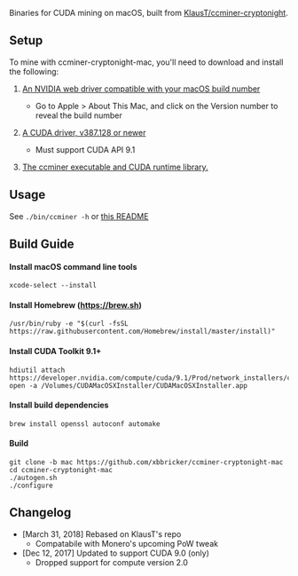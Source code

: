 
Binaries for CUDA mining on macOS, built from [KlausT/ccminer-cryptonight](https://github.com/KlausT/ccminer-cryptonight).

## Setup

To mine with ccminer-cryptonight-mac, you'll need to download and install the following:

1. [An NVIDIA web driver compatible with your macOS build number](https://www.insanelymac.com/forum/forums/topic/324195-nvidia-web-driver-updates-for-macos-high-sierra-update-03302018)
	* Go to Apple > About This Mac, and click on the Version number to reveal the build number

2. [A CUDA driver, v387.128 or newer](https://www.nvidia.com/object/mac-driver-archive.html)
	* Must support CUDA API 9.1

3. [The ccminer executable and CUDA runtime library.](https://github.com/xbbricker/ccminer-cryptonight-mac/releases/download/3.01/ccm-301.zip)

## Usage

See
`./bin/ccminer -h`
or
[this README](https://github.com/KlausT/ccminer-cryptonight/blob/master/README.md)

## Build Guide

#### Install macOS command line tools
```
xcode-select --install
```
#### Install Homebrew (https://brew.sh)
```
/usr/bin/ruby -e "$(curl -fsSL https://raw.githubusercontent.com/Homebrew/install/master/install)"
```

#### Install CUDA Toolkit 9.1+
```
hdiutil attach https://developer.nvidia.com/compute/cuda/9.1/Prod/network_installers/cuda_9.1.128_mac_network
open -a /Volumes/CUDAMacOSXInstaller/CUDAMacOSXInstaller.app
```
#### Install build dependencies
```
brew install openssl autoconf automake
```
#### Build

```
git clone -b mac https://github.com/xbbricker/ccminer-cryptonight-mac
cd ccminer-cryptonight-mac
./autogen.sh
./configure
```


Changelog
-
* [March 31, 2018] Rebased on KlausT's repo
	* Compatabile with Monero's upcoming PoW tweak
* [Dec 12, 2017] Updated to support CUDA 9.0 (only)
	* Dropped support for compute version 2.0
